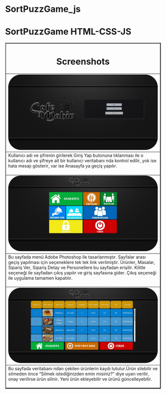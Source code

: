 # SortPuzzGame_js
# SortPuzzGame HTML-CSS-JS


<table border="2" align="center">
  <tr>
    <td colspan="4" align="center" ><h1> Screenshots </h1> </td>
  </tr>
  
  <tr>
    <td><img src="https://github.com/mahirkursun/CafeOtomasyon/blob/main/img/Picture1.png" alt="Your image title" /></td>
  
 </tr>
 <tr>
    <td>
      Kullanıcı adı ve şifrenin girilerek Giriş Yap butonuna tıklanması ile o kullanıcı adı ve şifreye ait bir kullanıcı veritabanı nda kontrol edilir, yok ise hata mesajı gösterir, var ise Anasayfa ya geçiş yapılır.
 
<br />
 
<br /> 
    </td>
 </tr>
 <tr>
    <td><img src="https://github.com/mahirkursun/CafeOtomasyon/blob/main/img/Picture2.png" alt="Your image title" /></td>
 </tr>
  <tr>
    <td>
      Bu sayfada menü Adobe Photoshop ile tasarlanmıştır. Sayfalar arası geçiş yapılması için seçeneklere tek tek link verilmiştir. Ürünler, Masalar, Sipariş Ver, Sipariş Detay ve Personellere bu sayfadan erişilir. 
Kilitle seçeneği ile sayfadan çıkış yapılır ve giriş sayfasına gider. Çıkış seçeneği ile uygulama tamamen kapatılır.
 
<br />
 
<br />
    </td>
 </tr>
 
 <tr>
    <td><img src="https://github.com/mahirkursun/CafeOtomasyon/blob/main/img/Picture3.png" alt="Your image title" /></td>
 </tr>
 
  <tr>
    <td>
      Bu sayfada veritabanı ndan çekilen ürünlerin kaydı tutulur.Ürün silebilir ve silmeden önce “Silmek istediğinizden emin misiniz?” diye uyarı verilir, onay verilirse ürün silinir. Yeni ürün ekleyebilir ve ürünü güncelleyebilir.
      <br />
      <br />
    </td>
  
 </tr>
 
 
 
</table>
